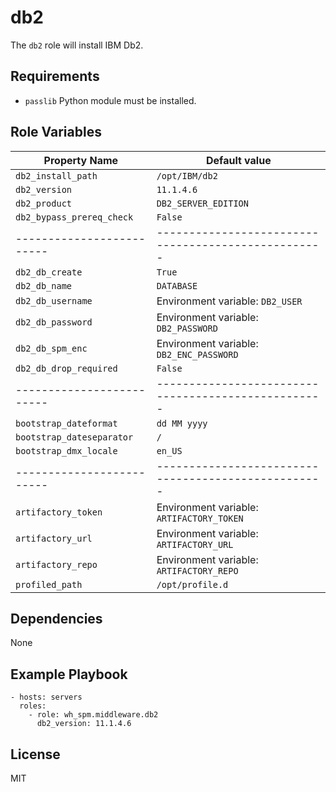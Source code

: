 # db2

The `db2` role will install IBM Db2.

## Requirements

* `passlib` Python module must be installed.

## Role Variables

| Property Name             | Default value                                       |
| ------------------------- | --------------------------------------------------- |
| `db2_install_path`        | `/opt/IBM/db2`                                      |
| `db2_version`             | `11.1.4.6`                                          |
| `db2_product`             | `DB2_SERVER_EDITION`                                |
| `db2_bypass_prereq_check` | `False`                                             |
| ------------------------- | --------------------------------------------------- |
| `db2_db_create`           | `True`                                              |
| `db2_db_name`             | `DATABASE`                                          |
| `db2_db_username`         | Environment variable: `DB2_USER`                    |
| `db2_db_password`         | Environment variable: `DB2_PASSWORD`                |
| `db2_db_spm_enc`          | Environment variable: `DB2_ENC_PASSWORD`            |
| `db2_db_drop_required`    | `False`                                             |
| ------------------------- | --------------------------------------------------- |
| `bootstrap_dateformat`    | `dd MM yyyy`                                        |
| `bootstrap_dateseparator` | `/`                                                 |
| `bootstrap_dmx_locale`    | `en_US`                                             |
| ------------------------- | --------------------------------------------------- |
| `artifactory_token`       | Environment variable: `ARTIFACTORY_TOKEN`           |
| `artifactory_url`         | Environment variable: `ARTIFACTORY_URL`             |
| `artifactory_repo`        | Environment variable: `ARTIFACTORY_REPO`             |
| `profiled_path`           | `/opt/profile.d`                                    |

## Dependencies

None

## Example Playbook

```
- hosts: servers
  roles:
    - role: wh_spm.middleware.db2
      db2_version: 11.1.4.6
```

## License

MIT
